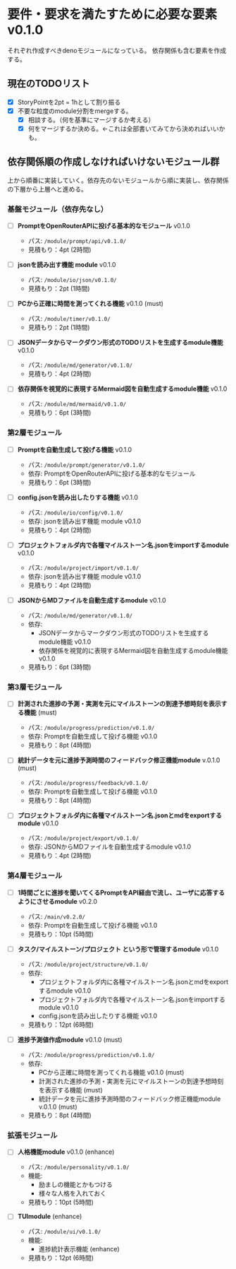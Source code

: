 # 要件・要求を満たすために必要な要素 v0.1.0

それぞれ作成すべきdenoモジュールになっている。
依存関係も含む要素を作成する。

## 現在のTODOリスト

- [x] StoryPointを2pt = 1hとして割り振る
- [x] 不要な粒度のmodule分割をmergeする。
  - [x] 相談する。（何を基準にマージするか考える）
  - [x] 何をマージするか決める。←これは全部書いてみてから決めればいいかも。

## 依存関係順の作成しなければいけないモジュール群

上から順番に実装していく。依存先のないモジュールから順に実装し、依存関係の下層から上層へと進める。

### 基盤モジュール（依存先なし）

- [ ] **PromptをOpenRouterAPIに投げる基本的なモジュール** v0.1.0
  - パス: `/module/prompt/api/v0.1.0/`
  - 見積もり：4pt (2時間)

- [ ] **jsonを読み出す機能 module** v0.1.0
  - パス: `/module/io/json/v0.1.0/`
  - 見積もり：2pt (1時間)

- [ ] **PCから正確に時間を測ってくれる機能** v0.1.0 (must)
  - パス: `/module/timer/v0.1.0/`
  - 見積もり：2pt (1時間)

- [ ] **JSONデータからマークダウン形式のTODOリストを生成するmodule機能** v0.1.0
  - パス: `/module/md/generator/v0.1.0/`
  - 見積もり：4pt (2時間)

- [ ] **依存関係を視覚的に表現するMermaid図を自動生成するmodule機能** v0.1.0
  - パス: `/module/md/mermaid/v0.1.0/`
  - 見積もり：6pt (3時間)

### 第2層モジュール

- [ ] **Promptを自動生成して投げる機能** v0.1.0
  - パス: `/module/prompt/generator/v0.1.0/`
  - 依存: PromptをOpenRouterAPIに投げる基本的なモジュール
  - 見積もり：6pt (3時間)

- [ ] **config.jsonを読み出したりする機能** v0.1.0
  - パス: `/module/io/config/v0.1.0/`
  - 依存: jsonを読み出す機能 module v0.1.0
  - 見積もり：4pt (2時間)

- [ ] **プロジェクトフォルダ内で各種マイルストーン名.jsonをimportするmodule** v0.1.0
  - パス: `/module/project/import/v0.1.0/`
  - 依存: jsonを読み出す機能 module v0.1.0
  - 見積もり：4pt (2時間)

- [ ] **JSONからMDファイルを自動生成するmodule** v0.1.0
  - パス: `/module/md/generator/v0.1.0/`
  - 依存:
    - JSONデータからマークダウン形式のTODOリストを生成するmodule機能 v0.1.0
    - 依存関係を視覚的に表現するMermaid図を自動生成するmodule機能 v0.1.0
  - 見積もり：6pt (3時間)

### 第3層モジュール

- [ ] **計測された進捗の予測・実測を元にマイルストーンの到達予想時刻を表示する機能** (must)
  - パス: `/module/progress/prediction/v0.1.0/`
  - 依存: Promptを自動生成して投げる機能 v0.1.0
  - 見積もり：8pt (4時間)

- [ ] **統計データを元に進捗予測時間のフィードバック修正機能module** v.0.1.0 (must)
  - パス: `/module/progress/feedback/v0.1.0/`
  - 依存: Promptを自動生成して投げる機能 v0.1.0
  - 見積もり：8pt (4時間)

- [ ] **プロジェクトフォルダ内に各種マイルストーン名.jsonとmdをexportするmodule** v0.1.0
  - パス: `/module/project/export/v0.1.0/`
  - 依存: JSONからMDファイルを自動生成するmodule v0.1.0
  - 見積もり：4pt (2時間)

### 第4層モジュール

- [ ] **1時間ごとに進捗を聞いてくるPromptをAPI経由で流し、ユーザに応答するようにさせるmodule** v0.2.0
  - パス: `/main/v0.2.0/`
  - 依存: Promptを自動生成して投げる機能 v0.1.0
  - 見積もり：10pt (5時間)

- [ ] **タスク/マイルストーン/プロジェクト という形で管理するmodule** v0.1.0
  - パス: `/module/project/structure/v0.1.0/`
  - 依存: 
    - プロジェクトフォルダ内に各種マイルストーン名.jsonとmdをexportするmodule v0.1.0
    - プロジェクトフォルダ内で各種マイルストーン名.jsonをimportするmodule v0.1.0 
    - config.jsonを読み出したりする機能 v0.1.0
  - 見積もり：12pt (6時間)

- [ ] **進捗予測値作成module** v0.1.0 (must)
  - パス: `/module/progress/prediction/v0.1.0/`
  - 依存:
    - PCから正確に時間を測ってくれる機能 v0.1.0 (must)
    - 計測された進捗の予測・実測を元にマイルストーンの到達予想時刻を表示する機能 (must)
    - 統計データを元に進捗予測時間のフィードバック修正機能module v.0.1.0 (must)
  - 見積もり：8pt (4時間)

### 拡張モジュール

- [ ] **人格機能module** v0.1.0 (enhance)
  - パス: `/module/personality/v0.1.0/`
  - 機能:
    - 励ましの機能とかもつける
    - 様々な人格を入れておく
  - 見積もり：10pt (5時間)

- [ ] **TUImodule** (enhance)
  - パス: `/module/ui/v0.1.0/`
  - 機能:
    - 進捗統計表示機能 (enhance)
  - 見積もり：12pt (6時間)
